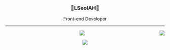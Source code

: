 <div align="center">
 
 ### 🐣LSeolAH🐥
 <p>Front-end Developer</p>
 
  ---
  
  <img align="right" src="https://github-readme-stats.vercel.app/api/top-langs/?username=LSeolAh&layout=compact&theme=tokyonight)](https://github.com/LSeolAh/github-readme-stats"/>

<a href="https://github.com/seondal"><img src="https://hits.seeyoufarm.com/api/count/incr/badge.svg?url=https%3A%2F%2Fgithub.com%2Fseondal&count_bg=%23000000&title_bg=%23000000&icon=github.svg&icon_color=%23E7E7E7&title=GitHub&edge_flat=false)"/></a>

<a href="https://suave-lilac-075.notion.site/Dalchive-ec0bc59746804968a085c2cf46151c80"><img src="https://img.shields.io/badge/Dalchive-ffffff?style=flat-square&logo=notion&logoColor=black"/></a>

  <br>
 
</div>
